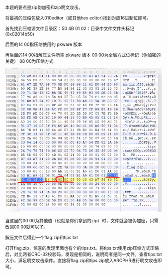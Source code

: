 本题的要点是zip伪加密和zip明文攻击。

将最初的压缩包放入010editor（或其他hex editor)找到对应16进制位即可。

首先找到压缩源文件目录区：50 4B 01 02：目录中文件文件头标记(0x02014b50) 

后面的14 00指压缩使用的 pkware 版本

再后面的14 00指解压文件所需 pkware 版本 
00 00为全局方式位标记（伪加密的关键） 
08 00为压缩方式 

![image-20220515222801954](./image-20220515222801954.png)

当这里的00 00为其他值（也就是你们拿到的zip）时，文件就会被伪加密，只需改回00 00就可以了。

解压文件后得到一个flag.zip和tips.txt

打开flag.zip，惊喜的发现里面也有个的tips.txt。将tips.txt使用zip压缩方式压缩后，对比两者CRC-32校验码，发现是相同的，说明两者是同一文件，查看tips.txt大小，满足明文攻击条件。直接将flag.zip和tips.zip放入ARCPHR进行明文攻击即可。

